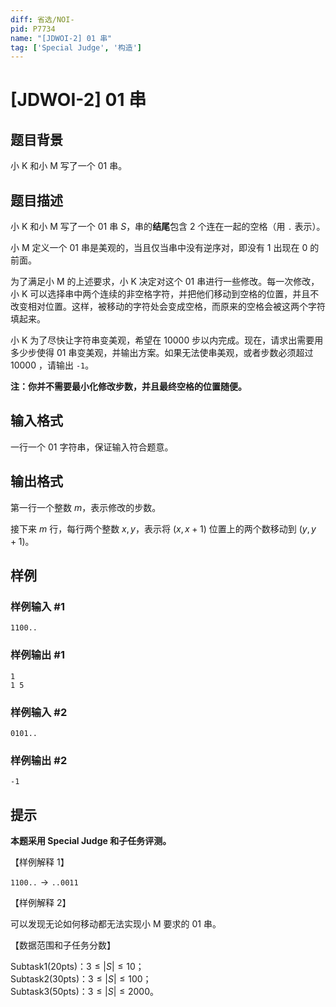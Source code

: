 ```yaml
---
diff: 省选/NOI-
pid: P7734
name: "[JDWOI-2] 01 串"
tag: ['Special Judge', '构造']
---
```

# [JDWOI-2] 01 串
## 题目背景

小 K 和小 M 写了一个 01 串。
## 题目描述

小 K 和小 M 写了一个 01 串 $S$，串的**结尾**包含 2 个连在一起的空格（用 `.` 表示）。

小 M 定义一个 01 串是美观的，当且仅当串中没有逆序对，即没有 1 出现在 0 的前面。

为了满足小 M 的上述要求，小 K 决定对这个 01 串进行一些修改。每一次修改，小 K 可以选择串中两个连续的非空格字符，并把他们移动到空格的位置，并且不改变相对位置。这样，被移动的字符处会变成空格，而原来的空格会被这两个字符填起来。

小 K 为了尽快让字符串变美观，希望在 $10000$ 步以内完成。现在，请求出需要用多少步使得 01 串变美观，并输出方案。如果无法使串美观，或者步数必须超过 $10000$ ，请输出 `-1`。

**注：你并不需要最小化修改步数，并且最终空格的位置随便。**
## 输入格式

一行一个 01 字符串，保证输入符合题意。
## 输出格式

第一行一个整数 $m$，表示修改的步数。  

接下来 $m$ 行，每行两个整数 $x,y$，表示将 $(x,x+1)$ 位置上的两个数移动到 $(y,y+1)$。
## 样例

### 样例输入 #1
```
1100..
```
### 样例输出 #1
```
1
1 5

```
### 样例输入 #2
```
0101..
```
### 样例输出 #2
```
-1
```
## 提示

**本题采用 Special Judge 和子任务评测。**

【样例解释 1】  

$\texttt{1100..} \rightarrow \texttt{..0011}$

【样例解释 2】  

可以发现无论如何移动都无法实现小 M 要求的 01 串。

【数据范围和子任务分数】  

Subtask1(20pts)：$3 \leq |S| \leq 10$；  
Subtask2(30pts)：$3 \leq |S| \leq 100$；  
Subtask3(50pts)：$3 \leq |S| \leq 2000$。
